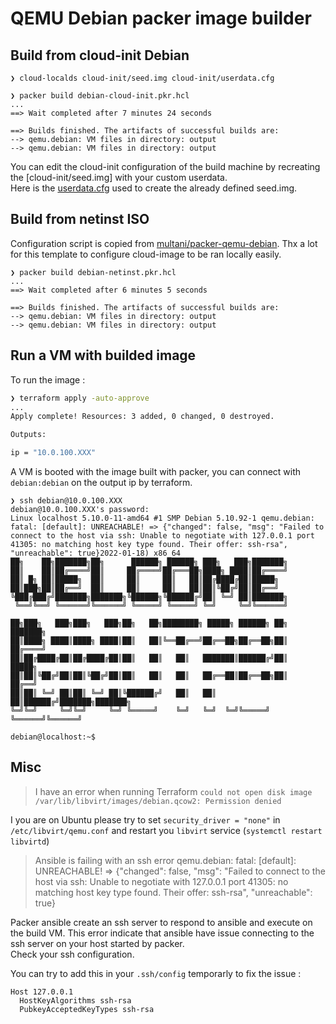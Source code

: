 # QEMU Debian packer image builder 

## Build from cloud-init Debian

```
❯ cloud-localds cloud-init/seed.img cloud-init/userdata.cfg 

❯ packer build debian-cloud-init.pkr.hcl
...
==> Wait completed after 7 minutes 24 seconds

==> Builds finished. The artifacts of successful builds are:
--> qemu.debian: VM files in directory: output
--> qemu.debian: VM files in directory: output
```

You can edit the cloud-init configuration of the build machine by recreating the [cloud-init/seed.img] with your custom userdata.  
Here is the [userdata.cfg](cloud-init/userdata.cfg) used to create the already defined seed.img.

## Build from netinst ISO

Configuration script is copied from [multani/packer-qemu-debian](https://github.com/multani/packer-qemu-debian). 
Thx a lot for this template to configure cloud-image to be ran locally easily.

```
❯ packer build debian-netinst.pkr.hcl
...
==> Wait completed after 6 minutes 5 seconds

==> Builds finished. The artifacts of successful builds are:
--> qemu.debian: VM files in directory: output
--> qemu.debian: VM files in directory: output
```

## Run a VM with builded image


To run the image :
```bash
❯ terraform apply -auto-approve
... 
Apply complete! Resources: 3 added, 0 changed, 0 destroyed.

Outputs:

ip = "10.0.100.XXX"
```

A VM is booted with the image built with packer, you can connect with `debian:debian` on the output ip by terraform.

```
❯ ssh debian@10.0.100.XXX
debian@10.0.100.XXX's password:
Linux localhost 5.10.0-11-amd64 #1 SMP Debian 5.10.92-1 qemu.debian: fatal: [default]: UNREACHABLE! => {"changed": false, "msg": "Failed to connect to the host via ssh: Unable to negotiate with 127.0.0.1 port 41305: no matching host key type found. Their offer: ssh-rsa", "unreachable": true}2022-01-18) x86_64
██╗    ██╗███████╗██╗      ██████╗ ██████╗ ███╗   ███╗███████╗
██║    ██║██╔════╝██║     ██╔════╝██╔═══██╗████╗ ████║██╔════╝
██║ █╗ ██║█████╗  ██║     ██║     ██║   ██║██╔████╔██║█████╗
██║███╗██║██╔══╝  ██║     ██║     ██║   ██║██║╚██╔╝██║██╔══╝
╚███╔███╔╝███████╗███████╗╚██████╗╚██████╔╝██║ ╚═╝ ██║███████╗
 ╚══╝╚══╝ ╚══════╝╚══════╝ ╚═════╝ ╚═════╝ ╚═╝     ╚═╝╚══════╝

██╗███╗   ███╗███╗   ███╗██╗   ██╗████████╗ █████╗ ██████╗ ██╗     ███████╗
██║████╗ ████║████╗ ████║██║   ██║╚══██╔══╝██╔══██╗██╔══██╗██║     ██╔════╝
██║██╔████╔██║██╔████╔██║██║   ██║   ██║   ███████║██████╔╝██║     █████╗
██║██║╚██╔╝██║██║╚██╔╝██║██║   ██║   ██║   ██╔══██║██╔══██╗██║     ██╔══╝
██║██║ ╚═╝ ██║██║ ╚═╝ ██║╚██████╔╝   ██║   ██║  ██║██████╔╝███████╗███████╗
╚═╝╚═╝     ╚═╝╚═╝     ╚═╝ ╚═════╝    ╚═╝   ╚═╝  ╚═╝╚═════╝ ╚══════╝╚══════╝

debian@localhost:~$
```

## Misc

> I have an error when running Terraform `could not open disk image /var/lib/libvirt/images/debian.qcow2: Permission denied`

I you are on Ubuntu please try to set `security_driver = "none"` in `/etc/libvirt/qemu.conf` and restart you `libvirt` service (`systemctl restart libvirtd`)

> Ansible is failing with an ssh error
> qemu.debian: fatal: [default]: UNREACHABLE! => {"changed": false, "msg": "Failed to connect to the host via ssh: Unable to negotiate with 127.0.0.1 port 41305: no matching host key type found. Their offer: ssh-rsa", "unreachable": true}

Packer ansible create an ssh server to respond to ansible and execute on the build VM.
This error indicate that ansible have issue connecting to the ssh server on your host started by packer.  
Check your ssh configuration.

You can try to add this in your `.ssh/config` temporarly to fix the issue :
```
Host 127.0.0.1
  HostKeyAlgorithms ssh-rsa
  PubkeyAcceptedKeyTypes ssh-rsa
```